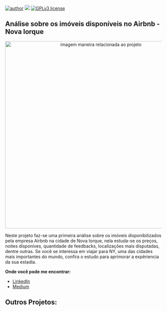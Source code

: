 [![author](https://img.shields.io/badge/author-andrebrandao-green.svg)](https://www.linkedin.com/in/andr%C3%A9-brand%C3%A3o-5311b528b/) [![](https://img.shields.io/badge/python-3.7+-blue.svg)](https://www.python.org/downloads/release/python-365/) [![GPLv3 license](https://img.shields.io/badge/License-GPLv3-blue.svg)](http://perso.crans.org/besson/LICENSE.html) 


## Análise sobre os imóveis disponíveis no Airbnb - Nova Iorque
<p align="center">
  <img src="https://lh3.googleusercontent.com/pw/AIL4fc9_tSSDbDZLHswzGXK6wKZuLfqZTNHuLgDsrpu38hH5VDbzR0sRa7B63I0v8gV9zD2LztXRQoScWGso6qwPuQLq32qk_StKI8ZvKP7AEvQmoBIvsWGCtbcY7lNE8LWijD75O3qwBUmBUWbeHx1vqO7W=w625-h625-s-no?authuser=0" alt="imagem maneira relacionada ao projeto"height=600px >
</p>

Neste projeto faz-se uma primeira análise sobre os imóveis disponibilizados pela empresa Airbnb na cidade de Nova Iorque, nela estuda-se os preços, noites disponíves, quantidade de feedbacks, localizações mais disputadas, dentre outras.
Se você se interessa em viajar para NY, uma das cidades mais importantes do mundo, confira o estudo para aprimorar a expêriencia da sua estadia.

**Onde você pode me encontrar:**
* [LinkedIn](https://www.linkedin.com/in/andr%C3%A9-brand%C3%A3o-5311b528b/)
* [Medium](https://medium.com/@anun.brandao)

## Outros Projetos:
